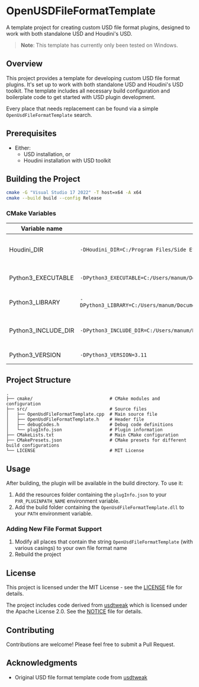 # OpenUSDFileFormatTemplate

A template project for creating custom USD file format plugins, designed to work with both standalone USD and Houdini's USD.

> **Note**: This template has currently only been tested on Windows.

## Overview

This project provides a template for developing custom USD file format plugins. It's set up to work with both standalone USD and Houdini's USD toolkit. The template includes all necessary build configuration and boilerplate code to get started with USD plugin development.

Every place that needs replacement can be found via a simple `OpenUsdFileFormatTemplate` search.

## Prerequisites

- Either:
  - USD installation, or
  - Houdini installation with USD toolkit

## Building the Project

```bash
cmake -G "Visual Studio 17 2022" -T host=x64 -A x64
cmake --build build --config Release
```

### CMake Variables

| Variable name | Example | Purpose |
|-|-|-|
| Houdini_DIR | `-DHoudini_DIR=C:/Program Files/Side Effects Software/Houdini 20.5.445/toolkit/cmake` | Switch to using Houdini's USD |
| Python3_EXECUTABLE | `-DPython3_EXECUTABLE=C:/Users/manum/Documents/_Content/01_Projects/fbxtesting/usdtweak/build/usd/python/python.exe` | Path to the Python executable |
| Python3_LIBRARY | `-DPython3_LIBRARY=C:/Users/manum/Documents/_Content/01_Projects/fbxtesting/usdtweak/build/usd/python/libs/python311.lib` | Path to the Python library |
| Python3_INCLUDE_DIR | `-DPython3_INCLUDE_DIR=C:/Users/manum/Documents/_Content/01_Projects/fbxtesting/usdtweak/build/usd/python/include` | Path to the Python include directory |
| Python3_VERSION | `-DPython3_VERSION=3.11` | Version of Python |

## Project Structure

```
.
├── cmake/                             # CMake modules and configuration
├── src/                               # Source files
│   ├── OpenUsdFileFormatTemplate.cpp  # Main source file
│   ├── OpenUsdFileFormatTemplate.h    # Header file
│   ├── debugCodes.h                   # Debug code definitions
│   └── plugInfo.json                  # Plugin information
├── CMakeLists.txt                     # Main CMake configuration
├── CMakePresets.json                  # CMake presets for different build configurations
└── LICENSE                            # MIT License
```

## Usage

After building, the plugin will be available in the build directory. To use it:

1. Add the resources folder containing the `plugInfo.json` to your `PXR_PLUGINPATH_NAME` environment variable.
2. Add the build folder containing the `OpenUsdFileFormatTemplate.dll` to your `PATH` environment variable.

### Adding New File Format Support

1. Modify all places that contain the string `OpenUsdFileFormatTemplate` (with various casings) to your own file format name
2. Rebuild the project

## License

This project is licensed under the MIT License - see the [LICENSE](LICENSE) file for details.

The project includes code derived from [usdtweak](https://github.com/cpichard/usdtweak) which is licensed under the Apache License 2.0. See the [NOTICE](NOTICE) file for details.

## Contributing

Contributions are welcome! Please feel free to submit a Pull Request.

## Acknowledgments

- Original USD file format template code from [usdtweak](https://github.com/cpichard/usdtweak)
